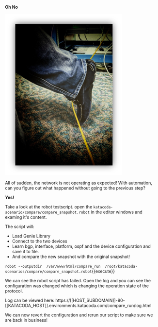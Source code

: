 **Oh No**

![oh No!](https://github.com/CiscoTestAutomation/CL-DevNet-2595/blob/master/ohNo.png)

All of sudden, the network is not operating as expected!  With automation, can
you figure out what happened without going to the previous step?

**Yes!**

Take a look at the robot testscript. open the
`katacoda-scenario/compare/compare_snapshot.robot` in the editor windows and
examing it's content.

The script will:

* Load Genie Library
* Connect to the two devices
* Learn bgp, interface, platform, ospf and the device configuration and save it to file.
* And compare the new snapshot with the original snapshot!

`robot --outputdir  /var/www/html/compare_run  /root/katacoda-scenarios/compare/compare_snapshot.robot`{{execute}}

We can see the robot script has failed. Open the log and you can see the
configuration was changed which is changing the operation state of the
protocol.

Log can be viewed here: https://[[HOST_SUBDOMAIN]]-80-[[KATACODA_HOST]].environments.katacoda.com/compare_run/log.html

We can now revert the configuration and rerun our script to make sure we are
back in business!

